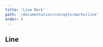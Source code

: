 ```yaml
---
title: 'Line Mark'
path: '/documentation/concepts/marks/line'
order: 4
---
```


## Line

<line-tester></line-tester>
